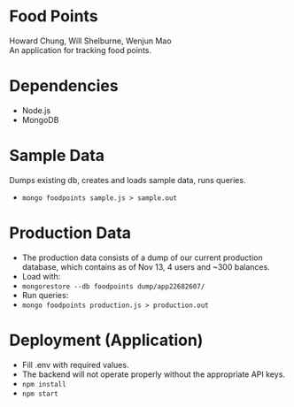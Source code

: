 Food Points
====
Howard Chung, Will Shelburne, Wenjun Mao  
An application for tracking food points.

Dependencies
====
* Node.js
* MongoDB

Sample Data
====
Dumps existing db, creates and loads sample data, runs queries.
* `mongo foodpoints sample.js > sample.out`

Production Data
====
* The production data consists of a dump of our current production database, which contains as of Nov 13, 4 users and ~300 balances.  
* Load with:
* `mongorestore --db foodpoints dump/app22682607/`
* Run queries:
* `mongo foodpoints production.js > production.out`

Deployment (Application)
====
* Fill .env with required values.  
* The backend will not operate properly without the appropriate API keys.
* `npm install`
* `npm start`

